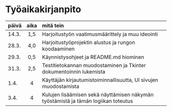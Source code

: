 # Työaikakirjanpito

| päivä | aika | mitä tein                                                          |
| ----- | :--: | :----------------------------------------------------------------- |
| 14.3. | 1,5  | Harjoitustyön vaatimusmäärittely ja muu ideointi                   |
| 28.3. | 4,0  | Harjoitustyöprojektin alustus ja rungon koodaaminen                |
| 29.3. | 0,5  | Käynnistysohjeet ja README.md hiominen                             |
| 31.3. | 2,5  | Testitietokannan muodostaminen ja Tkinter dokumentoinnin lukemista |
| 1.4.  |  4   | Käyttäjän kirjautumistoiminnallisuutta, UI sivujen muodostamista   |
| 3.4.  |  4   | Kulujen lisäämisen sekä näyttämisen näkymän työstämistä ja tämän logiikan toteutus  |
